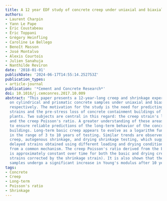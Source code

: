 ```yaml
---
title: A 12 year EDF study of concrete creep under uniaxial and biaxial loading
authors:
- Laurent Charpin
- Yann Le Pape
- Éric Coustabeau
- Éric Toppani
- Grégory Heinfling
- Caroline Le Bellego
- Benoît Masson
- José Montalvo
- Alexis Courtois
- Julien Sanahuja
- Nanthilde Reviron
date: '2018-01-01'
publishDate: '2024-06-17T14:55:14.252753Z'
publication_types:
- article-journal
publication: '*Cement and Concrete Research*'
doi: 10.1016/j.cemconres.2017.10.009
abstract: "This paper presents a 12-year-long creep and shrinkage experimental campaign
  on cylindrical and prismatic concrete samples under uniaxial and biaxial stress,
  respectively. The motivation for the study is the need for predicting the delayed
  strains and the pre-stress loss of concrete containment buildings of nuclear power
  plants. Two subjects are central in this regard: the creep strain's long-term evolution
  and the creep Poisson's ratio. A greater understanding of these areas is necessary
  to ensure reliable predictions of the long-term behavior of the concrete containment
  buildings. Long-term basic creep appears to evolve as a logarithm function of time
  in the range of 3 to 10 years of testing. Similar trends are observed for drying
  creep, autogenous shrinkage, and drying shrinkage testing, which suggests that all
  delayed strains obtained using different loading and drying conditions originate
  from a common mechanism. The creep Poisson's ratio derived from the biaxial tests
  is approximately constant over time for both the basic and drying creep tests (creep
  strains corrected by the shrinkage strain). It is also shown that the biaxial non-drying
  samples undergo a significant increase in Young's modulus after 10 years."
tags:
- Concrete
- Creep
- Long-term
- Poisson's ratio
- Shrinkage
---
```

